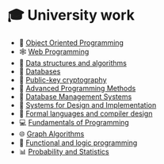 # 🎓 University work
- 🌌 [Object Oriented Programming](https://github.com/raul-dunca/object-oriented-programming)
- 🕸️ [Web Programming](https://github.com/raul-dunca/web)
- 🧰 [Data structures and algorithms](https://github.com/raul-dunca/data-structures-and-algorithms)
- 📑 [Databases](https://github.com/raul-dunca/databases)
- 🔑 [Public-key cryptography](https://github.com/raul-dunca/cryptography)
- 💾 [Advanced Programming Methods](https://github.com/raul-dunca/advanced-Programming-methods)
- 🏢 [Database Management Systems](https://github.com/raul-dunca/dbsm)
- 🔧 [Systems for Design and Implementation](https://github.com/raul-dunca/mpp)
- 🚀 [Formal languages and compiler design](https://github.com/raul-dunca/flcd/tree/main)
- 💻 [Fundamentals of Programming](https://github.com/raul-dunca/-fundamentals-of-programming)
- 🌐 [Graph Algorithms](https://github.com/raul-dunca/graph-algorithms)
- 🧩 [Functional and logic programming](https://github.com/raul-dunca/functional-and-logic-programming)
- 📊 [Probability and Statistics](https://github.com/raul-dunca/probability-and-statistics)

